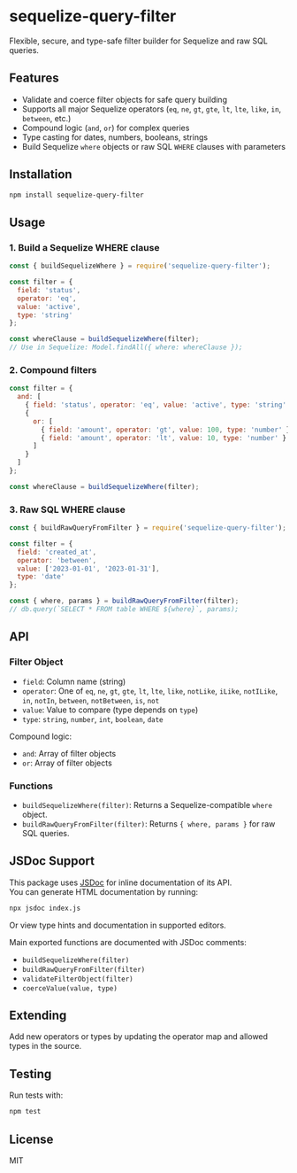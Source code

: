 # sequelize-query-filter

Flexible, secure, and type-safe filter builder for Sequelize and raw SQL queries.

## Features

- Validate and coerce filter objects for safe query building
- Supports all major Sequelize operators (`eq`, `ne`, `gt`, `gte`, `lt`, `lte`, `like`, `in`, `between`, etc.)
- Compound logic (`and`, `or`) for complex queries
- Type casting for dates, numbers, booleans, strings
- Build Sequelize `where` objects or raw SQL `WHERE` clauses with parameters

## Installation

```bash
npm install sequelize-query-filter
```

## Usage

### 1. Build a Sequelize WHERE clause

```javascript
const { buildSequelizeWhere } = require('sequelize-query-filter');

const filter = {
  field: 'status',
  operator: 'eq',
  value: 'active',
  type: 'string'
};

const whereClause = buildSequelizeWhere(filter);
// Use in Sequelize: Model.findAll({ where: whereClause });
```

### 2. Compound filters

```javascript
const filter = {
  and: [
    { field: 'status', operator: 'eq', value: 'active', type: 'string' },
    {
      or: [
        { field: 'amount', operator: 'gt', value: 100, type: 'number' },
        { field: 'amount', operator: 'lt', value: 10, type: 'number' }
      ]
    }
  ]
};

const whereClause = buildSequelizeWhere(filter);
```

### 3. Raw SQL WHERE clause

```javascript
const { buildRawQueryFromFilter } = require('sequelize-query-filter');

const filter = {
  field: 'created_at',
  operator: 'between',
  value: ['2023-01-01', '2023-01-31'],
  type: 'date'
};

const { where, params } = buildRawQueryFromFilter(filter);
// db.query(`SELECT * FROM table WHERE ${where}`, params);
```

## API

### Filter Object

- `field`: Column name (string)
- `operator`: One of `eq`, `ne`, `gt`, `gte`, `lt`, `lte`, `like`, `notLike`, `iLike`, `notILike`, `in`, `notIn`, `between`, `notBetween`, `is`, `not`
- `value`: Value to compare (type depends on `type`)
- `type`: `string`, `number`, `int`, `boolean`, `date`

Compound logic:
- `and`: Array of filter objects
- `or`: Array of filter objects

### Functions

- `buildSequelizeWhere(filter)`: Returns a Sequelize-compatible `where` object.
- `buildRawQueryFromFilter(filter)`: Returns `{ where, params }` for raw SQL queries.

## JSDoc Support

This package uses [JSDoc](https://jsdoc.app/) for inline documentation of its API.  
You can generate HTML documentation by running:

```bash
npx jsdoc index.js
```

Or view type hints and documentation in supported editors.

Main exported functions are documented with JSDoc comments:
- `buildSequelizeWhere(filter)`
- `buildRawQueryFromFilter(filter)`
- `validateFilterObject(filter)`
- `coerceValue(value, type)`

## Extending

Add new operators or types by updating the operator map and allowed types in the source.

## Testing

Run tests with:

```bash
npm test
```

## License

MIT
